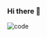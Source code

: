 ### Hi there 👋
![code](https://user-images.githubusercontent.com/74874821/169705910-1a44ac15-cd08-4448-b80d-38d76fac7ddc.gif)


<!--
**fareschobba/fareschobba** is a ✨ _special_ ✨ repository because its `README.md` (this file) appears on your GitHub profile.

Here are some ideas to get you started:

- 🔭 I’m currently working on ...
- 🌱 I’m currently learning ...
- 👯 I’m looking to collaborate on ...
- 🤔 I’m looking for help with ...
- 💬 Ask me about ...
- 📫 How to reach me: ...
- 😄 Pronouns: ...
- ⚡ Fun fact: ...
-->
